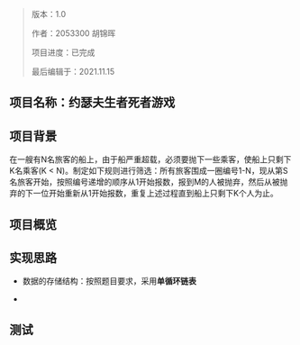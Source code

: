 > 版本：1.0
>
> 作者：2053300 胡锦晖
>
> 项目进度：已完成
>
> 最后编辑于：2021.11.15

## 项目名称：约瑟夫生者死者游戏

## 项目背景

在一艘有N名旅客的船上，由于船严重超载，必须要抛下一些乘客，使船上只剩下K名乘客(K < N)。制定如下规则进行筛选：所有旅客围成一圈编号1-N，现从第S名旅客开始，按照编号递增的顺序从1开始报数，报到M的人被抛弃，然后从被抛弃的下一位开始重新从1开始报数，重复上述过程直到船上只剩下K个人为止。

## 项目概览

## 实现思路

- 数据的存储结构：按照题目要求，采用**单循环链表**

- 

## 测试